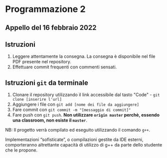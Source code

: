 # Programmazione 2
## Appello del 16 febbraio 2022

## Istruzioni
1. Leggere attentamente la consegna. La consegna è disponibile nel file PDF presente nel repository.
2. Effettuare commit frequenti con commenti sensati.


## Istruzioni `git` da terminale
1. Clonare il repository utilizzando il link accessibile dal tasto "Code" - `git clone [inserire l'url]`
2. Aggiungere i file con `git add [nome dei file da aggiungere]`
3. Fare commit con `git commit -m "[messaggio di commit]"`
4. Fare push con `git push`. **Non utilizzare `origin master` perchè, essendo una classroom, non esiste il `master`**.

NB: Il progetto verrà compilato ed eseguito utilizzando il comando `g++`. 

Implementazioni “sofisticate”, o compilazioni gestite da IDE esterni, comporteranno altrettante capacità di utilizzo di g++ da parte dello studente che le propone.
